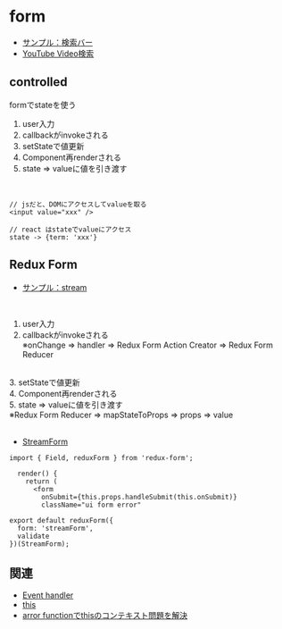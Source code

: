 # form

- [サンプル：検索バー](https://github.com/endw0901/react_typescript/tree/main/searchbar/src)
- [YouTube Video検索](https://github.com/endw0901/react_typescript/tree/main/videos/src)

## controlled
formでstateを使う<br>

1. user入力 <br>
2. callbackがinvokeされる <br>
3. setStateで値更新 <br>
4. Component再renderされる <br>
5. state => valueに値を引き渡す   <br>
 <br>
 
```
// jsだと、DOMにアクセスしてvalueを取る
<input value="xxx" />

// react はstateでvalueにアクセス
state -> {term: 'xxx'}
```

## Redux Form
 - [サンプル：stream]() <br>
<br>

1. user入力 <br>
2. callbackがinvokeされる <br>
  ※onChange => handler => Redux Form Action Creator => Redux Form Reducer<br>
<br>
3. setStateで値更新<br>
4. Component再renderされる <br>
5. state => valueに値を引き渡す <br>
  ※Redux Form Reducer => mapStateToProps => props => value<br>
 <br>

- [StreamForm](https://github.com/endw0901/react_typescript/blob/main/streams/client/src/components/streams/StreamForm.js)
```
import { Field, reduxForm } from 'redux-form';

  render() {
    return (
      <form
        onSubmit={this.props.handleSubmit(this.onSubmit)}
        className="ui form error"

export default reduxForm({
  form: 'streamForm',
  validate
})(StreamForm);

```

## 関連
- [Event handler](https://github.com/endw0901/react_typescript/blob/main/event_handler.md)
- [this](https://github.com/endw0901/react_typescript/edit/main/this.md)
- [arror functionでthisのコンテキスト問題を解決](https://github.com/endw0901/react_typescript/edit/main/this.md)

